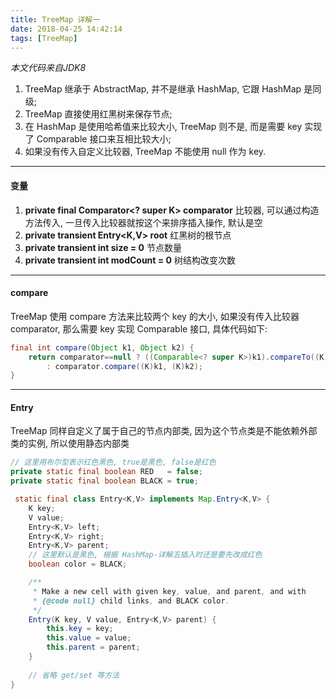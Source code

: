 ```yaml
---
title: TreeMap 详解一
date: 2018-04-25 14:42:14
tags: [TreeMap]
---
```


*本文代码来自JDK8*

1. TreeMap 继承于 AbstractMap, 并不是继承 HashMap, 它跟 HashMap 是同级;
2. TreeMap 直接使用红黑树来保存节点;
3. 在 HashMap 是使用哈希值来比较大小, TreeMap 则不是, 而是需要 key 实现了 Comparable 接口来互相比较大小;
4. 如果没有传入自定义比较器, TreeMap 不能使用 null 作为 key.

---

#### 变量
1. **private final Comparator<? super K> comparator**
比较器, 可以通过构造方法传入, 一旦传入比较器就按这个来排序插入操作, 默认是空
2. **private transient Entry<K,V> root**
红黑树的根节点
3. **private transient int size = 0**
节点数量
4. **private transient int modCount = 0**
树结构改变次数

---

#### compare
TreeMap 使用 compare 方法来比较两个 key 的大小, 如果没有传入比较器 comparator, 那么需要 key 实现 Comparable 接口, 具体代码如下:
```java
final int compare(Object k1, Object k2) {
    return comparator==null ? ((Comparable<? super K>)k1).compareTo((K)k2)
        : comparator.compare((K)k1, (K)k2);
}
```

---

#### Entry
TreeMap 同样自定义了属于自己的节点内部类, 因为这个节点类是不能依赖外部类的实例, 所以使用静态内部类
```java
// 这里用布尔型表示红色黑色, true是黑色, false是红色
private static final boolean RED   = false;
private static final boolean BLACK = true;

 static final class Entry<K,V> implements Map.Entry<K,V> {
    K key;
    V value;
    Entry<K,V> left;
    Entry<K,V> right;
    Entry<K,V> parent;
    // 这里默认是黑色, 根据 HashMap-详解五插入时还是要先改成红色
    boolean color = BLACK;

    /**
     * Make a new cell with given key, value, and parent, and with
     * {@code null} child links, and BLACK color.
     */
    Entry(K key, V value, Entry<K,V> parent) {
        this.key = key;
        this.value = value;
        this.parent = parent;
    }
    
    // 省略 get/set 等方法
}
```